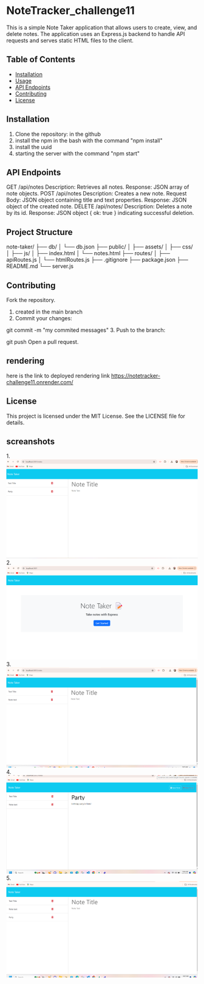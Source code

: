 # NoteTracker_challenge11

This is a simple Note Taker application that allows users to create, view, and delete notes. The application uses an Express.js backend to handle API requests and serves static HTML files to the client.

## Table of Contents

- [Installation](#installation)
- [Usage](#usage)
- [API Endpoints](#api-endpoints)
- [Contributing](#contributing)
- [License](#license)

## Installation

1. Clone the repository: in the github
2. install the npm in the bash with the command "npm install"
3. install the uuid
4. starting the server with the command "npm start"

 ## API Endpoints

GET /api/notes
Description: Retrieves all notes.
Response: JSON array of note objects.
POST /api/notes
Description: Creates a new note.
Request Body: JSON object containing title and text properties.
Response: JSON object of the created note.
DELETE /api/notes/
Description: Deletes a note by its id.
Response: JSON object { ok: true } indicating successful deletion.

## Project Structure
note-taker/
├── db/
│   └── db.json
├── public/
│   ├── assets/
│   ├── css/
│   ├── js/
│   ├── index.html
│   └── notes.html
├── routes/
│   ├── apiRoutes.js
│   └── htmlRoutes.js
├── .gitignore
├── package.json
├── README.md
└── server.js

## Contributing 
Fork the repository.
1. created in the main branch
2. Commit your changes:

git commit -m "my commited messages"
3. Push to the branch:

git push
Open a pull request.

## rendering

here is the link to deployed rendering link
https://notetracker-challenge11.onrender.com/


## License
This project is licensed under the MIT License. See the LICENSE file for details.


 ## screanshots


1.![deleted](Assets/deleted.png)
2.![express1](Assets/express11.png)
3.![page2](Assets/page2.png)
4.![page3](Assets/page3.png)
5.![page4](Assets/page4.png)



